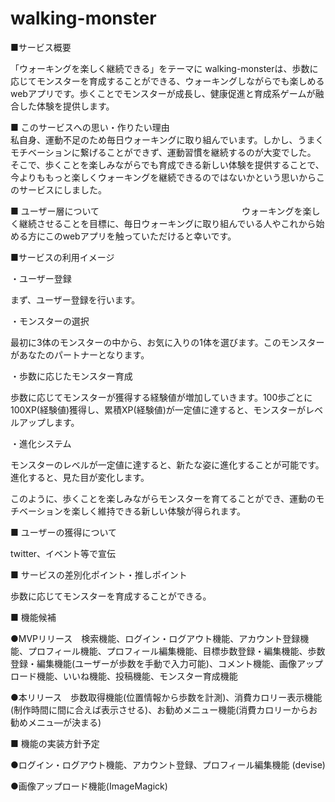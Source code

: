 # walking-monster

■サービス概要                                                                 　　　　　　　　

「ウォーキングを楽しく継続できる」をテーマに walking-monsterは、歩数に応じてモンスターを育成することができる、ウォーキングしながらでも楽しめるwebアプリです。歩くことでモンスターが成長し、健康促進と育成系ゲームが融合した体験を提供します。

■ このサービスへの思い・作りたい理由                                                                
私自身、運動不足のため毎日ウォーキングに取り組んでいます。しかし、うまくモチベーションに繋げることができず、運動習慣を継続するのが大変でした。
そこで、歩くことを楽しみながらでも育成できる新しい体験を提供することで、今よりももっと楽しくウォーキングを継続できるのではないかという思いからこのサービスにしました。

■ ユーザー層について　　　　　　　　　　　　　　　　
ウォーキングを楽しく継続させることを目標に、毎日ウォーキングに取り組んでいる人やこれから始める方にこのwebアプリを触っていただけると幸いです。

■サービスの利用イメージ

・ユーザー登録

まず、ユーザー登録を行います。

・モンスターの選択

最初に3体のモンスターの中から、お気に入りの1体を選びます。このモンスターがあなたのパートナーとなります。

・歩数に応じたモンスター育成

歩数に応じてモンスターが獲得する経験値が増加していきます。100歩ごとに100XP(経験値)獲得し、累積XP(経験値)が一定値に達すると、モンスターがレベルアップします。

・進化システム

モンスターのレベルが一定値に達すると、新たな姿に進化することが可能です。進化すると、見た目が変化します。

このように、歩くことを楽しみながらモンスターを育てることができ、運動のモチベーションを楽しく維持できる新しい体験が得られます。

■ ユーザーの獲得について

twitter、イベント等で宣伝

■ サービスの差別化ポイント・推しポイント

歩数に応じてモンスターを育成することができる。

■ 機能候補　　　　　　　　                                                                  　

●MVPリリース　検索機能、ログイン・ログアウト機能、アカウント登録機能、プロフィール機能、プロフィール編集機能、目標歩数登録・編集機能、歩数登録・編集機能(ユーザーが歩数を手動で入力可能)、コメント機能、画像アップロード機能、いいね機能、投稿機能、モンスター育成機能　

●本リリース　歩数取得機能(位置情報から歩数を計測)、消費カロリー表示機能(制作時間に間に合えば表示させる)、お勧めメニュー機能(消費カロリーからお勧めメニュ―が決まる)

■ 機能の実装方針予定

●ログイン・ログアウト機能、アカウント登録、プロフィール編集機能 (devise) 

●画像アップロード機能(ImageMagick)